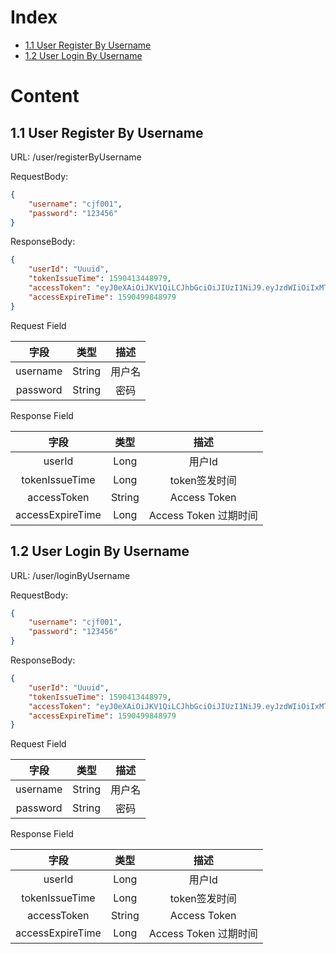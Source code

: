 # Index

* [1.1 User Register By Username](##-1.1-User-Register-By-Username)
* [1.2 User Login By Username](##-1.2-User-Login-By-Username)

# Content

## 1.1 User Register By Username

URL: /user/registerByUsername  

RequestBody:  
```json
{
    "username": "cjf001",
    "password": "123456"
}
```

ResponseBody:  
```json
{
    "userId": "Uuuid",
    "tokenIssueTime": 1590413448979,
    "accessToken": "eyJ0eXAiOiJKV1QiLCJhbGciOiJIUzI1NiJ9.eyJzdWIiOiIxMTI5NjIyODQzIiwiaG90ZmFjZUlkIjozMzU5ODQ2NTU3NjI3ODg0NzM0LCJjbGllbnRTaWduYXR1cmUiOiJjYWJiMDJlYTFiZGI2ZGYwODI4NDY1MzJkZGY0ZTJjOWUwNmZlODViYmU4ZjRhODFmZGNmNDkyM2E4YzdhNzMwIiwiaXNzIjoid2F3YSIsInVzZXJUeXBlIjowLCJ0eXBlIjoiQWNjZXNzIiwiZXhwIjoxNTkwNDk5ODQ4LCJpYXQiOjE1OTA0MTM0NDgsInVzZXJJZCI6MTEyOTYyMjg0M30.95siySWk7lWvYnM8ubl9GrXTlwxht0QyQo6bV9WWWn4",
    "accessExpireTime": 1590499848979
}
```

Request Field  

| 字段     |     类型 |   描述   | 
| :--------------: | :--------:| :------: |
|  username  | String   | 用户名    |
|  password  | String   | 密码    |

Response Field  

| 字段     |     类型 |   描述   | 
| :--------------: | :--------:| :------: |
|  userId  | Long   | 用户Id    |
|  tokenIssueTime  | Long   | token签发时间    |
|  accessToken  | String   | Access Token    |
|  accessExpireTime  | Long   | Access Token 过期时间    |

## 1.2 User Login By Username

URL: /user/loginByUsername  

RequestBody:  
```json
{
    "username": "cjf001",
    "password": "123456"
}
```

ResponseBody:  
```json
{
    "userId": "Uuuid",
    "tokenIssueTime": 1590413448979,
    "accessToken": "eyJ0eXAiOiJKV1QiLCJhbGciOiJIUzI1NiJ9.eyJzdWIiOiIxMTI5NjIyODQzIiwiaG90ZmFjZUlkIjozMzU5ODQ2NTU3NjI3ODg0NzM0LCJjbGllbnRTaWduYXR1cmUiOiJjYWJiMDJlYTFiZGI2ZGYwODI4NDY1MzJkZGY0ZTJjOWUwNmZlODViYmU4ZjRhODFmZGNmNDkyM2E4YzdhNzMwIiwiaXNzIjoid2F3YSIsInVzZXJUeXBlIjowLCJ0eXBlIjoiQWNjZXNzIiwiZXhwIjoxNTkwNDk5ODQ4LCJpYXQiOjE1OTA0MTM0NDgsInVzZXJJZCI6MTEyOTYyMjg0M30.95siySWk7lWvYnM8ubl9GrXTlwxht0QyQo6bV9WWWn4",
    "accessExpireTime": 1590499848979
}
```

Request Field  

| 字段     |     类型 |   描述   | 
| :--------------: | :--------:| :------: |
| username   | String   | 用户名    |
| password   | String   | 密码  |

Response Field  

| 字段     |     类型 |   描述   | 
| :--------------: | :--------:| :------: |
|  userId  | Long   | 用户Id    |
|  tokenIssueTime  | Long   | token签发时间    |
|  accessToken  | String   | Access Token    |
|  accessExpireTime  | Long   | Access Token 过期时间    |
